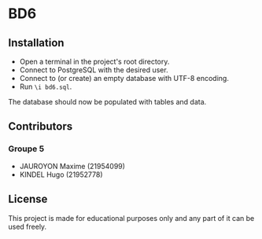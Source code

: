 # BD6

## Installation

- Open a terminal in the project's root directory.
- Connect to PostgreSQL with the desired user.
- Connect to (or create) an empty database with UTF-8 encoding.
- Run `\i bd6.sql`.

The database should now be populated with tables and data.

## Contributors

### Groupe 5

- JAUROYON Maxime (21954099)
- KINDEL Hugo (21952778)

## License

This project is made for educational purposes only and any part of it can be used freely.
